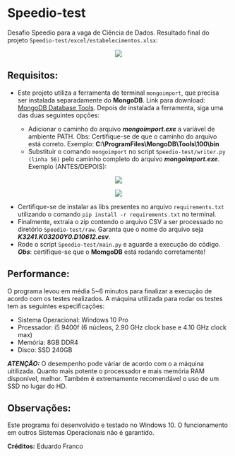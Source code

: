 # Speedio-test

Desafio Speedio para a vaga de Ciência de Dados. Resultado final do projeto `Speedio-test/excel/estabelecimentos.xlsx`:
<p align="center"><img src="https://user-images.githubusercontent.com/48140546/127709691-efff139d-b47e-4492-8f40-4a20f4fc1151.png"></p>

## Requisitos:

- Este projeto utiliza a ferramenta de terminal `mongoimport`, que precisa ser instalada separadamente do **MongoDB**. Link para download: [MongoDB Database Tools](https://www.mongodb.com/try/download/database-tools/ "MongoDB Database Tools"). Depois de instalada a ferramenta, siga uma das duas seguintes opções:

    - Adicionar o caminho do arquivo ***mongoimport.exe*** a variável de ambiente PATH. Obs: Certifique-se de que o caminho do arquivo está correto. Exemplo:  **C:\ProgramFiles\MongoDB\Tools\100\bin**
    - Substituir o comando `mongoimport` no script `Speedio-test/writer.py (linha 56)` pelo caminho completo do arquivo ***mongoimport.exe***. Exemplo (ANTES/DEPOIS):
<p align="center"><img src="https://user-images.githubusercontent.com/48140546/128960750-9ee00663-3a78-4382-a51b-4e189263514d.png"></p>
<p align="center"><img src="https://user-images.githubusercontent.com/48140546/128960708-ce96f28f-0f6c-4f7e-b904-2cb3c184181b.png"></p>

- Certifique-se de instalar as libs presentes no arquivo `requirements.txt` utilizando o comando `pip install -r requirements.txt` no terminal.
- Finalmente, extraia o zip contendo o arquivo CSV a ser processado no diretório `Speedio-test/raw`. Garanta que o nome do arquivo seja ***K3241.K03200Y0.D10612.csv***.
- Rode o script `Speedio-test/main.py` e aguarde a execução do código. ***Obs***: certifique-se que o **MomgoDB** está rodando corretamente!

## Performance:
O programa levou em média 5~6 minutos para finalizar a execução de acordo com os testes realizados. A máquina utilizada para rodar os testes tem as seguintes especificações: 

- Sistema Operacional: Windows 10 Pro
- Prcessador: i5 9400f (6 núcleos, 2.90 GHz clock base e 4.10 GHz clock max)
- Memória: 8GB DDR4
- Disco: SSD 240GB

***ATENÇÃO:*** O desempenho pode váriar de acordo com o a máquina uitilizada. Quanto mais potente o processador e mais memória RAM disponível, melhor. Também é extremamente recomendável o uso de um SSD no lugar do HD.

## Observações:

Este programa foi desenvolvido e testado no Windows 10. O funcionamento em outros Sistemas Operacionais não é garantido.

**Créditos:** Eduardo Franco
